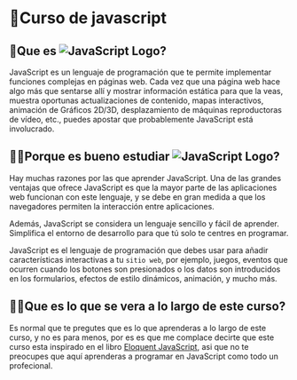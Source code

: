 # 📖Curso de javascript

## 🤔Que es ![JavaScript Logo](https://img.shields.io/badge/JavaScript-F7DF1E?style=flat&logo=javascript&logoColor=white)?
JavaScript es un lenguaje de programación que te permite implementar funciones complejas en páginas web. Cada vez que una página web hace algo más que sentarse allí y mostrar información estática para que la veas, muestra oportunas actualizaciones de contenido, mapas interactivos, animación de Gráficos 2D/3D, desplazamiento de máquinas reproductoras de vídeo, etc., puedes apostar que probablemente JavaScript está involucrado.

## 🤷‍♂️Porque es bueno estudiar ![JavaScript Logo](https://img.shields.io/badge/JavaScript-F7DF1E?style=flat&logo=javascript&logoColor=white)?
Hay muchas razones por las que aprender JavaScript. Una de las grandes ventajas que ofrece JavaScript es que la mayor parte de las aplicaciones web funcionan con este lenguaje, y se debe en gran medida a que los navegadores permiten la interacción entre aplicaciones.

Además, JavaScript se considera un lenguaje sencillo y fácil de aprender. Simplifica el entorno de desarrollo para que tú solo te centres en programar.

JavaScript es el lenguaje de programación que debes usar para añadir características interactivas a tu `sitio web`, por ejemplo, juegos, eventos que ocurren cuando los botones son presionados o los datos son introducidos en los formularios, efectos de estilo dinámicos, animación, y mucho más.
## 🧑‍💻Que es lo que se vera a lo largo de este curso?
Es normal que te pregutes que es lo que aprenderas a lo largo de este curso, y no es para menos, por es es que me complace decirte que este curso esta inspirado en el libro [Eloquent JavaScript](https://eloquentjs-es.thedojo.mx/Eloquent_JavaScript.pdf), asi que no te preocupes que aquí aprenderas a programar en JavaScript como todo un profecional.
